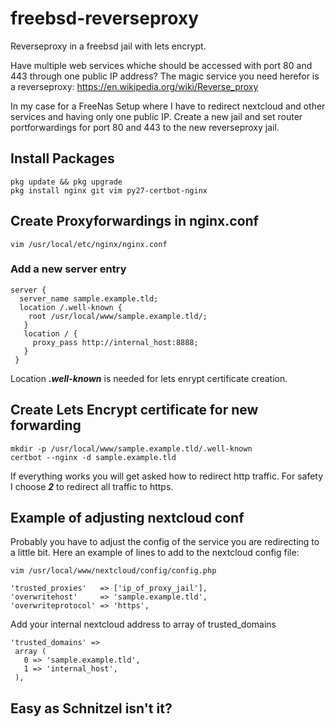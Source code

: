 # freebsd-reverseproxy
Reverseproxy in a freebsd jail with lets encrypt. 

Have multiple web services whiche should be accessed with port 80 and 443 through one public IP address? The magic service you need herefor is a reverseproxy: https://en.wikipedia.org/wiki/Reverse_proxy

In my case for a FreeNas Setup where I have to redirect nextcloud and other services and having only one public IP.
Create a new jail and set router portforwardings for port 80 and 443 to the new reverseproxy jail.

## Install Packages
```
pkg update && pkg upgrade
pkg install nginx git vim py27-certbot-nginx
```

## Create Proxyforwardings in nginx.conf
```
vim /usr/local/etc/nginx/nginx.conf
```
### Add a new server entry
```
server {
  server_name sample.example.tld;
  location /.well-known {
    root /usr/local/www/sample.example.tld/;
   }
   location / {
     proxy_pass http://internal_host:8888;
   }
 }
 ```
 
 Location ***.well-known*** is needed for lets enrypt certificate creation.
 
 ## Create Lets Encrypt certificate for new forwarding
 ```
 mkdir -p /usr/local/www/sample.example.tld/.well-known
 certbot --nginx -d sample.example.tld
 ```
 If everything works you will get asked how to redirect http traffic. For safety I choose ***2*** to redirect all traffic to https.
 
 ## Example of adjusting nextcloud conf
 Probably you have to adjust the config of the service you are redirecting to a little bit. Here an example of lines to add to the nextcloud config file:
 ```
 vim /usr/local/www/nextcloud/config/config.php
 ```
 ```
 'trusted_proxies'   => ['ip_of_proxy_jail'],
 'overwritehost'     => 'sample.example.tld',
 'overwriteprotocol' => 'https',
 ```
 Add your internal nextcloud address to array of trusted_domains
 ```
 'trusted_domains' =>
  array (
    0 => 'sample.example.tld',
    1 => 'internal_host',
  ),
  ```
 
 ## Easy as Schnitzel isn't it?
